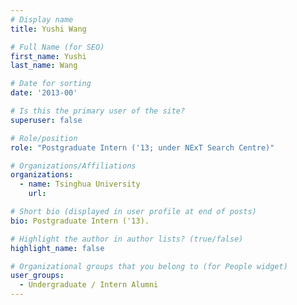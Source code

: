 ```yaml
---
# Display name
title: Yushi Wang

# Full Name (for SEO) 
first_name: Yushi
last_name: Wang

# Date for sorting
date: '2013-00'

# Is this the primary user of the site?
superuser: false

# Role/position
role: "Postgraduate Intern ('13; under NExT Search Centre)"

# Organizations/Affiliations
organizations:
  - name: Tsinghua University
    url: 

# Short bio (displayed in user profile at end of posts)
bio: Postgraduate Intern ('13). 

# Highlight the author in author lists? (true/false)
highlight_name: false

# Organizational groups that you belong to (for People widget)
user_groups:
  - Undergraduate / Intern Alumni
---
```

